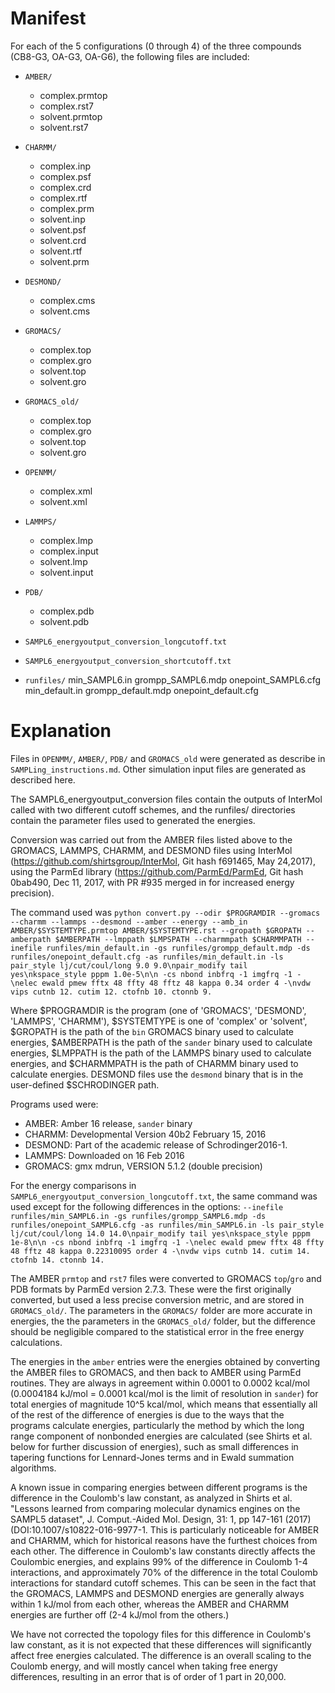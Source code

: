 # Manifest

For each of the 5 configurations (0 through 4) of the three
compounds (CB8-G3, OA-G3, OA-G6), the following files are included:

* `AMBER/`
     * complex.prmtop
     * complex.rst7
     * solvent.prmtop
     * solvent.rst7
* `CHARMM/`
    * complex.inp
    * complex.psf
    * complex.crd
    * complex.rtf
    * complex.prm
    * solvent.inp
    * solvent.psf
    * solvent.crd
    * solvent.rtf
    * solvent.prm
* `DESMOND/`
    * complex.cms
    * solvent.cms
* `GROMACS/`
    * complex.top
    * complex.gro
    * solvent.top
    * solvent.gro
* `GROMACS_old/`
    * complex.top
    * complex.gro
    * solvent.top
    * solvent.gro
* `OPENMM/`
    * complex.xml
    * solvent.xml
* `LAMMPS/`
    * complex.lmp
    * complex.input
    * solvent.lmp
    * solvent.input
* `PDB/`
    * complex.pdb
    * solvent.pdb

* `SAMPL6_energyoutput_conversion_longcutoff.txt`
* `SAMPL6_energyoutput_conversion_shortcutoff.txt`

* `runfiles/`
    min_SAMPL6.in
    grompp_SAMPL6.mdp
    onepoint_SAMPL6.cfg	 
    min_default.in
    grompp_default.mdp
    onepoint_default.cfg  

# Explanation

Files in `OPENMM/`, `AMBER/`, `PDB/` and `GROMACS_old` were generated as describe
in `SAMPLing_instructions.md`. Other simulation input files are generated as described here.

The SAMPL6_energyoutput_conversion files contain the outputs of
InterMol called with two different cutoff schemes, and the runfiles/
directories contain the parameter files used to generated the energies.

Conversion was carried out from the AMBER files listed above to
the GROMACS, LAMMPS, CHARMM, and DESMOND files using InterMol
(https://github.com/shirtsgroup/InterMol, Git hash f691465,
May 24,2017), using the ParmEd library
(https://github.com/ParmEd/ParmEd, Git hash 0bab490, Dec 11, 2017,
with PR #935 merged in for increased energy precision).

The command used was `python convert.py --odir $PROGRAMDIR --gromacs --charmm --lammps --desmond --amber --energy --amb_in AMBER/$SYSTEMTYPE.prmtop AMBER/$SYSTEMTYPE.rst --gropath $GROPATH --amberpath $AMBERPATH --lmppath $LMPSPATH --charmmpath $CHARMMPATH --inefile runfiles/min_default.in -gs runfiles/grompp_default.mdp -ds runfiles/onepoint_default.cfg -as runfiles/min_default.in -ls pair_style lj/cut/coul/long 9.0 9.0\npair_modify tail yes\nkspace_style pppm 1.0e-5\n\n -cs nbond inbfrq -1 imgfrq -1 -\nelec ewald pmew fftx 48 ffty 48 fftz 48 kappa 0.34 order 4 -\nvdw vips cutnb 12. cutim 12. ctofnb 10. ctonnb 9.`

Where $PROGRAMDIR is the program (one of 'GROMACS', 'DESMOND', 'LAMMPS', 'CHARMM'), $SYSTEMTYPE is one of 'complex' or 'solvent', $GROPATH is the path of the `bin` GROMACS binary used to calculate energies, $AMBERPATH is the path of the `sander` binary used to calculate energies, $LMPPATH is the path of the LAMMPS binary used to calculate energies, and $CHARMMPATH is the path of CHARMM binary used to calculate energies.  DESMOND files use the `desmond` binary that is in the user-defined $SCHRODINGER path.

Programs used were:

* AMBER: Amber 16 release, `sander` binary
* CHARMM: Developmental Version 40b2   February 15, 2016  
* DESMOND: Part of the academic release of Schrodinger2016-1.
* LAMMPS: Downloaded on 16 Feb 2016
* GROMACS: gmx mdrun, VERSION 5.1.2 (double precision)

For the energy comparisons in `SAMPL6_energyoutput_conversion_longcutoff.txt`, the same command was used except for the following differences in the options: `--inefile runfiles/min_SAMPL6.in -gs runfiles/grompp_SAMPL6.mdp -ds runfiles/onepoint_SAMPL6.cfg -as runfiles/min_SAMPL6.in -ls pair_style lj/cut/coul/long 14.0 14.0\npair_modify tail yes\nkspace_style pppm 1e-8\n\n -cs nbond inbfrq -1 imgfrq -1 -\nelec ewald pmew fftx 48 ffty 48 fftz 48 kappa 0.22310095 order 4 -\nvdw vips cutnb 14. cutim 14. ctofnb 14. ctonnb 14.`

The AMBER `prmtop` and `rst7` files were converted to GROMACS
`top`/`gro` and PDB formats by ParmEd version 2.7.3. These were the
first originally converted, but used a less precise conversion metric,
and are stored in `GROMACS_old/`.  The parameters in the `GROMACS/`
folder are more accurate in energies, the the parameters in the
`GROMACS_old/` folder, but the difference should be negligible
compared to the statistical error in the free energy calculations.

The energies in the `amber` entries were the energies obtained by
converting the AMBER files to GROMACS, and then back to AMBER using
ParmEd routines. They are always in agreement within 0.0001 to 0.0002
kcal/mol (0.0004184 kJ/mol = 0.0001 kcal/mol is the limit of
resolution in `sander`) for total energies of magnitude 10^5 kcal/mol,
which means that essentially all of the rest of the difference of
energies is due to the ways that the programs calculate energies,
particularly the method by which the long range component of nonbonded
energies are calculated (see Shirts et al. below for further
discussion of energies), such as small differences in tapering
functions for Lennard-Jones terms and in Ewald summation algorithms.

A known issue in comparing energies between different programs is the
difference in the Coulomb's law constant, as analyzed in Shirts et
al. "Lessons learned from comparing molecular dynamics engines on the
SAMPL5 dataset", J. Comput.-Aided Mol. Design, 31: 1, pp 147-161
(2017) (DOI:10.1007/s10822-016-9977-1.  This is particularly
noticeable for AMBER and CHARMM, which for historical reasons have the
furthest choices from each other. The difference in Coulomb's law
constants directly affects the Coulombic energies, and explains 99% of
the difference in Coulomb 1-4 interactions, and approximately 70% of
the difference in the total Coulomb interactions for standard cutoff
schemes. This can be seen in the fact that the GROMACS, LAMMPS and
DESMOND energies are generally always within 1 kJ/mol from each other,
whereas the AMBER and CHARMM energies are further off (2-4 kJ/mol from
the others.)

We have not corrected the topology files for this difference in
Coulomb's law constant, as it is not expected that these differences
will significantly affect free energies calculated. The difference is
an overall scaling to the Coulomb energy, and will mostly cancel when
taking free energy differences, resulting in an error that is of
order of 1 part in 20,000.
